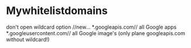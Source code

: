 # Mywhitelistdomains

don't open
wildcard option //new...
*.googleapis.com// all Google apps
*.googleusercontent.com// all Google image's
(only plane googleapis.com without wildcard!)
